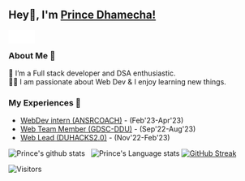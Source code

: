 ## Hey👋, I'm [Prince Dhamecha!](https://www.linkedin.com/in/pmdhamecha/) 

<a href="https://www.linkedin.com/in/pmdhamecha/">
  <img align="left" width="26px" src="https://github.com/Aakarsh-B/trying-repos/blob/master/linkedin.svg" />
</a>
<a href="https://twitter.com/pmdhamecha673">
  <img align="left" width="26px" src="https://github.com/Aakarsh-B/trying-repos/blob/master/twitter.svg" />
</a>

<br />

### About Me 🚀
🌱 I’m a Full stack developer and DSA enthusiastic. </br>
👨‍💻  I am passionate about Web Dev & I enjoy learning new things. </br>

### My Experiences 🙌
- [WebDev intern (ANSRCOACH)](https://www.linkedin.com/company/ansrcoach/) - (Feb'23-Apr'23)
- [Web Team Member (GDSC-DDU)](https://gdsc.community.dev/dharmsinh-desai-university-nadiad/) - (Sep'22-Aug'23)
- [Web Lead (DUHACKS2.0)](https://duhacks.tech/) - (Nov'22-Feb'23)

![Prince's github stats](https://github-readme-stats.vercel.app/api?username=PRINCE-DHAMECHA&show_icons=true&hide_border=true)&nbsp;&nbsp;
![Prince's Language stats](https://github-readme-stats-eight-theta.vercel.app/api/top-langs/?username=PRINCE-DHAMECHA&layout=compact&langs_count=8&hide_border=true)
[![GitHub Streak](https://streak-stats.demolab.com?user=PRINCE-DHAMECHA&border_radius=5)](https://git.io/streak-stats)&nbsp;&nbsp;
<br />


![Visitors](https://komarev.com/ghpvc/?username=PRINCE-DHAMECHA)
